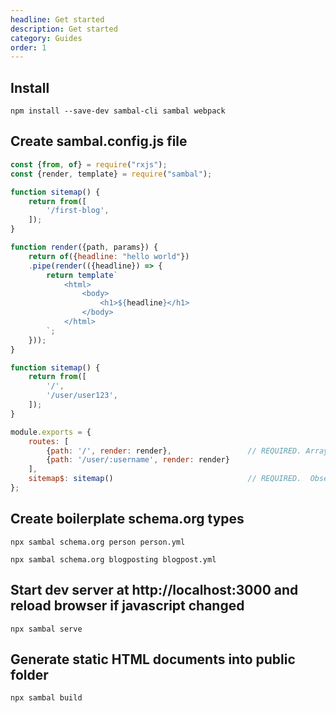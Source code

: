 ```yaml
---
headline: Get started
description: Get started
category: Guides
order: 1
---
```


## Install

```ShellSession
npm install --save-dev sambal-cli sambal webpack
```

## Create sambal.config.js file

```js
const {from, of} = require("rxjs");
const {render, template} = require("sambal");

function sitemap() {
    return from([
        '/first-blog',
    ]);
}

function render({path, params}) {
    return of({headline: "hello world"})
    .pipe(render(({headline}) => {
        return template`
            <html>
                <body>
                    <h1>${headline}</h1>
                </body>
            </html>
        `;
    }));
}

function sitemap() {
    return from([
        '/',
        '/user/user123',
    ]);
}

module.exports = {
    routes: [
        {path: '/', render: render},                 // REQUIRED. Array of routes.  Path is an expressjs style path, render is a function of type ({path, params}) => Observable  
        {path: '/user/:username', render: render}
    ],
    sitemap$: sitemap()                              // REQUIRED.  Observable of all possible urls in your website.  
};
```

## Create boilerplate schema.org types

```ShellSession
npx sambal schema.org person person.yml

npx sambal schema.org blogposting blogpost.yml
```

## Start dev server at http://localhost:3000 and reload browser if javascript changed

```ShellSession
npx sambal serve
```

## Generate static HTML documents into public folder

```ShellSession
npx sambal build
```

